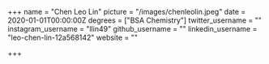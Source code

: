 +++
name = "Chen Leo Lin"
picture = "/images/chenleolin.jpeg"
date = 2020-01-01T00:00:00Z
degrees = ["BSA Chemistry"]
twitter_username = ""
instagram_username = "llin49"
github_username = ""
linkedin_username = "leo-chen-lin-12a568142"
website = ""

+++
